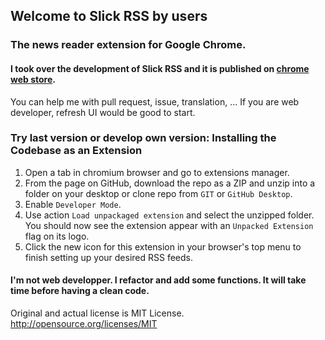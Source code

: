## Welcome to Slick RSS by users
### The news reader extension for Google Chrome.

#### I took over the development of Slick RSS and it is published on [chrome web store](https://chrome.google.com/webstore/detail/slick-rss-by-users/lloonpjjgockligalihhebapcafgbgef).

You can help me with pull request, issue, translation, ...
If you are web developer, refresh UI would be good to start.

### Try last version or develop own version: Installing the Codebase as an Extension
1. Open a tab in chromium browser and go to extensions manager.
2. From the page on GitHub, download the repo as a ZIP and unzip into a folder on your desktop or clone repo from `GIT` or `GitHub Desktop`.
3. Enable `Developer Mode`.
4. Use action `Load unpackaged extension` and select the unzipped folder. You should now see the extension appear with an `Unpacked Extension` flag on its logo.
5. Click the new icon for this extension in your browser's top menu to finish setting up your desired RSS feeds.

#### I'm not web developper. I refactor and add some functions. It will take time before having a clean code.

Original and actual license is MIT License.
http://opensource.org/licenses/MIT
